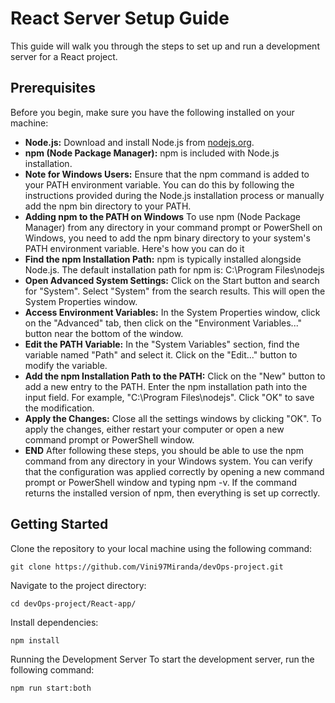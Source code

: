 

# React Server Setup Guide

This guide will walk you through the steps to set up and run a development server for a React project.

## Prerequisites

Before you begin, make sure you have the following installed on your machine:

- **Node.js:** Download and install Node.js from [nodejs.org](https://nodejs.org).
- **npm (Node Package Manager):** npm is included with Node.js installation.
- **Note for Windows Users:** 
    Ensure that the npm command is added to your PATH environment variable. You can do this by following the instructions provided during the Node.js installation process or manually add the npm bin directory to your PATH.
- **Adding npm to the PATH on Windows**
To use npm (Node Package Manager) from any directory in your command prompt or PowerShell on Windows, you need to add the npm binary directory to your system's PATH environment variable. Here's how you can do it
- **Find the npm Installation Path:**
npm is typically installed alongside Node.js. The default installation path for npm is: C:\Program Files\nodejs 
- **Open Advanced System Settings:**
Click on the Start button and search for "System".
Select "System" from the search results. This will open the System Properties window.
- **Access Environment Variables:**
In the System Properties window, click on the "Advanced" tab, then click on the "Environment Variables..." button near the bottom of the window.
- **Edit the PATH Variable:**
In the "System Variables" section, find the variable named "Path" and select it.
Click on the "Edit..." button to modify the variable.
- **Add the npm Installation Path to the PATH:**
Click on the "New" button to add a new entry to the PATH.
Enter the npm installation path into the input field. For example, "C:\Program Files\nodejs".
Click "OK" to save the modification.
- **Apply the Changes:**
Close all the settings windows by clicking "OK".
To apply the changes, either restart your computer or open a new command prompt or PowerShell window.
- **END**
After following these steps, you should be able to use the npm command from any directory in your Windows system. You can verify that the configuration was applied correctly by opening a new command prompt or PowerShell window and typing npm -v. If the command returns the installed version of npm, then everything is set up correctly.
 

## Getting Started

Clone the repository to your local machine using the following command:

```
git clone https://github.com/Vini97Miranda/devOps-project.git
```

Navigate to the project directory:

```
cd devOps-project/React-app/
```

Install dependencies:
```
npm install
```
Running the Development Server
To start the development server, run the following command:
```
npm run start:both
```
